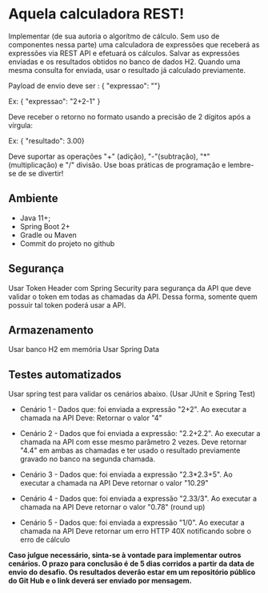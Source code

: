 
# Aquela calculadora REST!
Implementar (de sua autoria o algorítmo de cálculo. Sem uso de componentes nessa parte) uma calculadora de expressões que receberá as
expressões via REST API e efetuará os cálculos. Salvar as expressões enviadas e os
resultados obtidos no banco de dados H2. Quando uma mesma consulta for enviada,
usar o resultado já calculado previamente.

Payload de envio deve ser : { "expressao": "<expr>"}
 
 Ex: { "expressao": "2+2-1" }

 Deve receber o retorno no formato usando a precisão de 2 dígitos após a
vírgula: 

Ex: { "resultado": 3.00}

Deve suportar as operações "+" (adição), "-"(subtração), "*" (multiplicação) e "/"
divisão.
Use boas práticas de programação e lembre-se de se divertir! 

## Ambiente

- Java 11+;
- Spring Boot 2+
- Gradle ou Maven
- Commit do projeto no github

## Segurança

Usar Token Header com Spring Security para segurança da API que deve
validar o token em todas as chamadas da API. Dessa forma, somente quem possuir tal
token poderá usar a API.

## Armazenamento

Usar banco H2 em memória
Usar Spring Data

## Testes automatizados

Usar spring test para validar os cenários abaixo. (Usar JUnit e Spring Test)

- Cenário 1 - Dados que: foi enviada a expressão "2+2". Ao executar a chamada na API
Deve: Retornar o valor "4"

- Cenário 2 - Dados que foi enviada a expressão: "2.2+2.2". Ao executar a chamada na API com esse mesmo parâmetro 2 vezes.
Deve retornar "4.4" em ambas as chamadas e ter usado o resultado previamente gravado no banco na segunda chamada.

- Cenário 3 - Dados que: foi enviada a expressão "2.3*2.3+5". Ao executar a chamada na API
Deve retornar o valor "10.29"

- Cenário 4 - Dados que: foi enviada a expressão "2.33/3". Ao executar a chamada na API
Deve retornar o valor "0.78" (round up)

- Cenário 5 - Dados que: foi enviada a expressão "1/0". Ao executar a chamada na API
Deve retornar um erro HTTP 40X notificando sobre o erro de cálculo


**Caso julgue necessário, sinta-se à vontade para implementar outros
cenários.
O prazo para conclusão é de 5 dias corridos a partir da data de envio do
desafio. Os resultados deverão estar em um repositório público do Git Hub e o
link deverá ser enviado por mensagem.**
